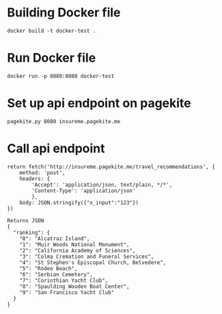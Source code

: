 # Building Docker file
```{shell}
docker build -t docker-test .
```

# Run Docker file
```{shell}
docker run -p 8080:8080 docker-test
```

# Set up api endpoint on pagekite
```{shell}
pagekite.py 8080 insureme.pagekite.me
```

# Call api endpoint
```{node.js}
return fetch('http://insureme.pagekite.me/travel_recommendations', {
    method: 'post',
    headers: {
        'Accept': 'application/json, text/plain, */*',
        'Content-Type': 'application/json'
        },
    body: JSON.stringify({"x_input":"123"})
})
```

```{node.js}
Returns JSON
{
  "ranking": {
    "0": "Alcatraz Island",
    "1": "Muir Woods National Monument",
    "2": "California Academy of Sciences",
    "3": "Colma Cremation and Funeral Services",
    "4": "St Stephen's Episcopal Church, Belvedere",
    "5": "Rodeo Beach",
    "6": "Serbian Cemetery",
    "7": "Corinthian Yacht Club",
    "8": "Spaulding Wooden Boat Center",
    "9": "San Francisco Yacht Club"
  }
}
```
